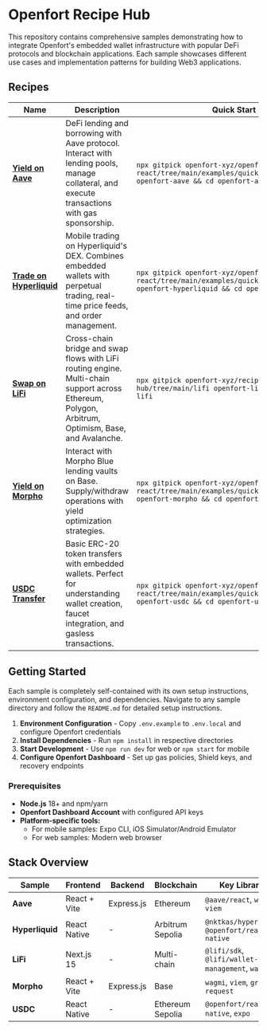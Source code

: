 # Openfort Recipe Hub

This repository contains comprehensive samples demonstrating how to integrate Openfort's embedded wallet infrastructure with popular DeFi protocols and blockchain applications. Each sample showcases different use cases and implementation patterns for building Web3 applications.

## Recipes

| Name | Description | Quick Start |
|------|-------------|-------------|
| **[Yield on Aave](./aave/)** | DeFi lending and borrowing with Aave protocol. Interact with lending pools, manage collateral, and execute transactions with gas sponsorship. | `npx gitpick openfort-xyz/openfort-react/tree/main/examples/quickstarts/aave openfort-aave && cd openfort-aave` |
| **[Trade on Hyperliquid](./hyperliquid/)** | Mobile trading on Hyperliquid's DEX. Combines embedded wallets with perpetual trading, real-time price feeds, and order management. | `npx gitpick openfort-xyz/openfort-react/tree/main/examples/quickstarts/hyperliquid openfort-hyperliquid && cd openfort-hyperliquid` |
| **[Swap on LiFi](./lifi/)** | Cross-chain bridge and swap flows with LiFi routing engine. Multi-chain support across Ethereum, Polygon, Arbitrum, Optimism, Base, and Avalanche. | `npx gitpick openfort-xyz/recipes-hub/tree/main/lifi openfort-lifi && cd openfort-lifi` |
| **[Yield on Morpho](./morpho/)** | Interact with Morpho Blue lending vaults on Base. Supply/withdraw operations with yield optimization strategies. | `npx gitpick openfort-xyz/openfort-react/tree/main/examples/quickstarts/morpho openfort-morpho && cd openfort-morpho` |
| **[USDC Transfer](./usdc/)** | Basic ERC-20 token transfers with embedded wallets. Perfect for understanding wallet creation, faucet integration, and gasless transactions. | `npx gitpick openfort-xyz/openfort-react/tree/main/examples/quickstarts/usdc openfort-usdc && cd openfort-usdc` |

## Getting Started

Each sample is completely self-contained with its own setup instructions, environment configuration, and dependencies. Navigate to any sample directory and follow the `README.md` for detailed setup instructions.

1. **Environment Configuration** - Copy `.env.example` to `.env.local` and configure Openfort credentials
2. **Install Dependencies** - Run `npm install` in respective directories
3. **Start Development** - Use `npm run dev` for web or `npm start` for mobile
4. **Configure Openfort Dashboard** - Set up gas policies, Shield keys, and recovery endpoints

### Prerequisites
- **Node.js** 18+ and npm/yarn
- **Openfort Dashboard Account** with configured API keys
- **Platform-specific tools:**
  - For mobile samples: Expo CLI, iOS Simulator/Android Emulator
  - For web samples: Modern web browser

## Stack Overview

| Sample | Frontend | Backend | Blockchain | Key Libraries |
|--------|----------|---------|------------|---------------|
| **Aave** | React + Vite | Express.js | Ethereum | `@aave/react`, `wagmi`, `viem` |
| **Hyperliquid** | React Native | - | Arbitrum Sepolia | `@nktkas/hyperliquid`, `@openfort/react-native` |
| **LiFi** | Next.js 15 | - | Multi-chain | `@lifi/sdk`, `@lifi/wallet-management`, `wagmi` |
| **Morpho** | React + Vite | Express.js | Base | `wagmi`, `viem`, `graphql-request` |
| **USDC** | React Native | - | Ethereum Sepolia | `@openfort/react-native`, `expo` |

